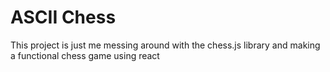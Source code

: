 # ASCII Chess

This project is just me messing around with the chess.js library and making a functional chess game using react